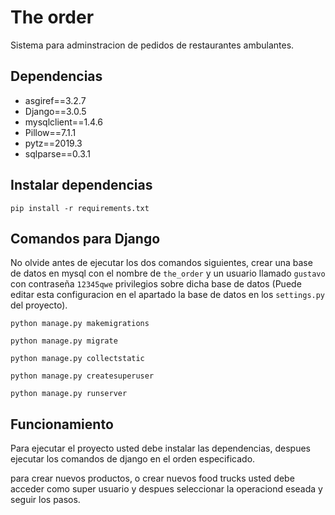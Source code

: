 # The order

Sistema para adminstracion de pedidos de restaurantes ambulantes. 

## Dependencias 

* asgiref==3.2.7
* Django==3.0.5
* mysqlclient==1.4.6
* Pillow==7.1.1
* pytz==2019.3
* sqlparse==0.3.1

## Instalar dependencias 

~~~
pip install -r requirements.txt
~~~


## Comandos para Django

No olvide antes de ejecutar los dos comandos siguientes, crear una base de datos en mysql con el 
nombre de `the_order` y un usuario llamado `gustavo` con contraseña `12345qwe` privilegios sobre dicha base de datos (Puede editar 
esta configuracion en el apartado la base de datos en los `settings.py`  del proyecto).
~~~
python manage.py makemigrations
~~~

~~~
python manage.py migrate
~~~

~~~
python manage.py collectstatic
~~~


~~~
python manage.py createsuperuser
~~~

~~~
python manage.py runserver
~~~

## Funcionamiento

Para ejecutar el proyecto usted debe instalar las dependencias, despues ejecutar los comandos de django en el
orden especificado.

para crear nuevos productos, o crear nuevos food trucks usted debe acceder como super usuario y despues seleccionar
la operaciond eseada y seguir los pasos. 